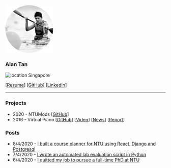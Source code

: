 <img src="./profile_pic.png" width="150px">

### Alan Tan

![location](https://d3nn82uaxijpm6.cloudfront.net/assets/svg/icon-location-de7eda14153bd76c2bf3928335ec7188a4f2b0eaea2743d73a68f5b6b11a8d4a.svg) Singapore

[[Resume](https://docs.google.com/document/d/1NeTUAE8KsCUVQrlmhDdjLFS-0qwqHZN4qspAl3VLD2Q/edit)]
[[GitHub](https://github.com/alanwuha)]
[[LinkedIn](https://www.linkedin.com/in/alanwuha/)]

---

### Projects

- 2020 - NTUMods
[[GitHub](https://github.com/alanwuha/ntumods)]
- 2016 - Virtual Piano
[[GitHub](https://github.com/alanwuha/virtual-piano)]
[[Video](https://www.youtube.com/watch?v=YjFS944_Vl4)]
[[News](http://scse.ntu.edu.sg/NewsnEvents/Pages/News-Detail.aspx?news=067b6f2f-27ec-409a-a38a-3b61e6ccd129)]
[[Report](https://docs.google.com/document/d/1GYiKimrhumRyQGITo2OWcA_YV94Udv0gRgKmAjKgGwE/edit?usp=sharing)]

### Posts

- 8/4/2020 - [I built a course planner for NTU using React, Django and Postgresql](https://github.com/alanwuha)
- 7/4/2020 - [I wrote an automated lab evaluation script in Python](https://github.com/alanwuha)
- 6/4/2020 - [I quitted my job to pursue a full-time PhD at NTU](https://github.com/alanwuha)

